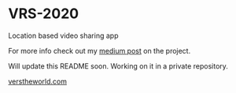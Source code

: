 # VRS-2020
Location based video sharing app

For more info check out my [medium post](https://medium.com/@mohamethseck/vrs-beta-2020-aedbea9b446c) on the project.

Will update this README soon. Working on it in a private repository.

[verstheworld.com](https://verstheworld.com/)
